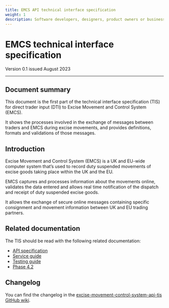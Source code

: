 ```yaml
---
title: EMCS API technical interface specification
weight: 1
description: Software developers, designers, product owners or business analysts. Integrate your software with the EMCS service
---
```


# EMCS technical interface specification

Version 0.1 issued August 2023
***


## Document summary

This document is the first part of the technical interface specification (TIS) for direct trader input (DTI) to Excise Movement and Control System (EMCS).

It shows the processes involved in the exchange of messages between traders and EMCS during excise movements, and provides definitions, formats and validations of those messages.


## Introduction

Excise Movement and Control System (EMCS) is a UK and EU-wide computer system that’s used to record duty suspended movements of excise goods taking place within the UK and the EU.

EMCS captures and processes information about the movements online, validates the data entered and allows real time notification of the dispatch and receipt of duty suspended excise goods.

It allows the exchange of secure online messages containing specific consignment and movement information between UK and EU trading partners.



## Related documentation

The TIS should be read with the following related documentation:

- [API specification](/api-documentation/docs/api/service/excise-movement-control-system-api/1.0/oas/page)
- [Service guide](/guides/emcs-api-service-guide/)
- [Testing guide](/guides/emcs-api-testing-guide/)
- [Phase 4.2](https://github.com/hmrc/excise-movement-control-system-api-tis/tree/main/source/documentation/phase-4.2)

## Changelog

You can find the changelog in the [excise-movement-control-system-api-tis GitHub wiki](https://github.com/hmrc/excise-movement-control-system-api-tis/wiki/Excise-Movement-Control-System-API-TIS-changelog).
